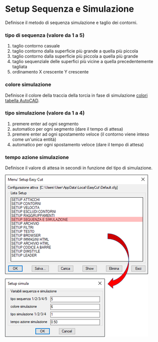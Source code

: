 # Setup Sequenza e Simulazione

Definisce il metodo di sequenza simulazione e taglio dei contorni.

### tipo di sequenza (valore da 1 a 5)

1. taglio contorno casuale
2. taglio contorno dalla superficie più grande a quella più piccola
3. taglio contorno dalla superficie più piccola a quella più grande
4. taglio sequenziale delle superfici più vicine a quella precedentemente tagliata
5. ordinamento X crescente Y crescente

### colore simulazione

Definisce il colore della traccia della torcia in fase di simulazione [colori tabella AutoCAD](https://support.ptc.com/help/creo/creo_pma/r11.0/italian/index.html#page/data_exchange/interface/Basic_AutoCAD_System_Colors.html).

### tipo simulazione (valore da 1 a 4)

1. premere enter ad ogni segmento
2. automatico per ogni segmento (dare il tempo di attesa)
3. premere enter ad ogni spostamento veloce (il contorno viene inteso come un'unica entità)
4. automatico per ogni spostamento veloce (dare il tempo di attesa)

### tempo azione simulazione

Definisce il valore di attesa in secondi in funzione del tipo di simulazione.

![Setup Sequenza e Simulazione](/public/setup/menu-setup/setup-sequenza-e-simulazione.png)

